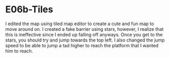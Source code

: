 # E06b-Tiles

I edited the map using tiled map editor to create a cute and fun map to move around on. I created a fake barrier using stars, however, I realize that this is ineffective since I ended up falling off anyways. Once you get to the stars, you should try and jump towards the top left. I also changed the jump speed to be able to jump a tad higher to reach the platform that I wanted him to reach. 